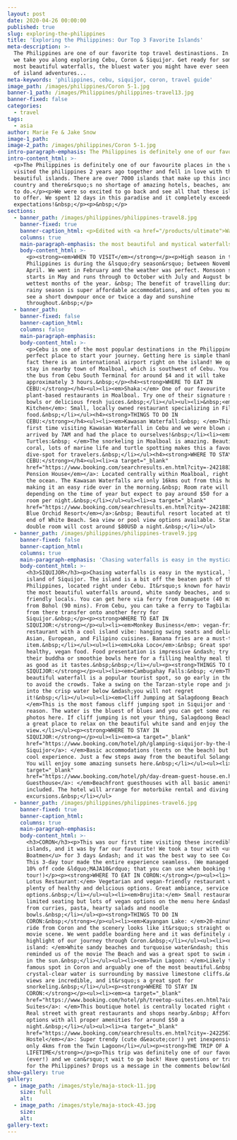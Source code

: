 ```yaml
---
layout: post
date: 2020-04-26 00:00:00
published: true
slug: exploring-the-philippines
title: 'Exploring the Philippines: Our Top 3 Favorite Islands'
meta-description: >-
  The Philippines are one of our favorite top travel destinastions. In this post
  we take you along exploring Cebu, Coron & Siquijor. Get ready for some of the
  most beautiful waterfalls, the bluest water you might have ever seen and lots
  of island adventures...
meta-keywords: 'philippines, cebu, siquijor, coron, travel guide'
image_path: /images/philippines/Coron 5-1.jpg
banner-1_path: /images/Philippines/philippines-travel13.jpg
banner-fixed: false
categories:
  - travel
tags:
  - asia
author: Marie Fe & Jake Snow
image-1_path:
image-2_path: /images/philippines/Coron 5-1.jpg
intro-paragraph-emphasis: The Philippines is definitely one of our favourite places in the world!
intro-content_html: >-
  <p>The Philippines is definitely one of our favourite places in the world! We
  visited the philippines 2 years ago together and fell in love with the
  beautiful islands. There are over 7000 islands that make up this incredible
  country and there&rsquo;s no shortage of amazing hotels, beaches, and things
  to do.</p><p>We were so excited to go back and see all that these islands have
  to offer. We spent 12 days in this paradise and it completely exceeded our
  expectations!&nbsp;</p><p>&nbsp;</p>
sections:
  - banner_path: /images/philippines/philippines-travel8.jpg
    banner-fixed: true
    banner-caption_html: <p>Edited with <a href="/products/ultimate">Waterfall</a></p>
    columns: true
    main-paragraph-emphasis: the most beautiful and mystical waterfalls we've ever seen
    body-content_html: >-
      <p><strong><em>WHEN TO VISIT</em></strong></p><p>High season in the
      Philippines is during the &lsquo;dry season&rsquo; between November and
      April. We went in February and the weather was perfect. Monsoon season
      starts in May and runs through to October with July and August being the
      wettest months of the year. &nbsp; The benefit of travelling during the
      rainy season is super affordable accommodations, and often you may only
      see a short downpour once or twice a day and sunshine
      throughout.&nbsp;</p>
  - banner_path:
    banner-fixed: false
    banner-caption_html:
    columns: false
    main-paragraph-emphasis:
    body-content_html: >-
      <p>Cebu is one of the most popular destinations in the Philippines and the
      perfect place to start your journey. Getting here is simple thanks to the
      fact there is an international airport right on the island! We opted to
      stay in nearby town of Moalboal, which is southwest of Cebu. You can take
      the bus from Cebu South Terminal for around $4 and it will take
      approximately 3 hours.&nbsp;</p><h4><strong>WHERE TO EAT IN
      CEBU:</strong></h4><ul><li><em>Shaka:</em> One of our favourite
      plant-based restaurants in Moalboal. Try one of their signature smoothie
      bowls or delicious fresh juices.&nbsp;</li></ul><ul><li>&nbsp;<em>Venz
      Kitchen</em>: Small, locally owned restaurant specializing in Filipino
      food.&nbsp;</li></ul><h4><strong>THINGS TO DO IN
      CEBU:</strong></h4><ul><li><em>Kawasan Waterfall:&nbsp; </em>This was our
      first time visiting Kawasan Waterfall in Cebu and we were blown away. We
      arrived by 7AM and had the place to ourselves!&nbsp;</li><li><em>Swim with
      Turtles:&nbsp; </em>The snorkeling in Moalboal is amazing. Beautiful
      coral, lots of marine life and turtle spotting makes this a favourite
      dive-spot for travelers.&nbsp;</li></ul><h4><strong>WHERE TO STAY IN
      CEBU:</strong></h4><ul><li><a target="_blank"
      href="https://www.booking.com/searchresults.en.html?city=-2421883&amp;aid=2017226&amp;no_rooms=1&amp;group_adults=2"><em>Ralph&rsquo;s
      Pension House</em></a>: Located centrally within Moalboal, right next to
      the ocean. The Kawasan Waterfalls are only 16kms out from this hotel,
      making it an easy ride over in the morning.&nbsp; Room rate will vary
      depending on the time of year but expect to pay around $50 for a double
      room per night.&nbsp;</li></ul><ul><li><a target="_blank"
      href="https://www.booking.com/searchresults.en.html?city=-2421883&amp;aid=2017226&amp;no_rooms=1&amp;group_adults=2"><em>The
      Blue Orchid Resort</em></a>:&nbsp; Beautiful resort located at the quiet
      end of White Beach. Sea view or pool view options available. Standard
      double room will cost around $80USD a night.&nbsp;</li></ul>
  - banner_path: /images/philippines/philippines-travel9.jpg
    banner-fixed: false
    banner-caption_html:
    columns: true
    main-paragraph-emphasis: 'Chasing waterfalls is easy in the mystical, laid-back island of Siquijor'
    body-content_html: >-
      <h3>SIQUIJOR</h3><p>Chasing waterfalls is easy in the mystical, laid-back
      island of Siquijor. The island is a bit off the beaten path of the
      Philippines, located right under Cebu. It&rsquo;s known for having some of
      the most beautiful waterfalls around, white sandy beaches, and super
      friendly locals. You can get here via ferry from Dumaguete (40 mins), or
      from Bohol (90 mins). From Cebu, you can take a ferry to Tagbilaran, and
      from there transfer onto another ferry for
      Siquijor.&nbsp;</p><p><strong>WHERE TO EAT IN
      SIQUIJOR:</strong></p><ul><li><em>Monkey Business</em>: vegan-friendly
      restaurant with a cool island vibe: hanging swing seats and delicious
      Asian, European, and Filipino cuisines. Banana fries are a must-try menu
      item.&nbsp;</li></ul><ul><li><em>Loka Loco</em>:&nbsp; Great spot for
      healthy, vegan food. Food presentation is impressive &ndash; try one of
      their buddha or smoothie bowls here for a filling healthy meal that looks
      as good as it tastes.&nbsp;&nbsp;</li></ul><p><strong>THINGS TO DO IN
      SIQUIJOR:</strong></p><ul><li><em>Cambugahay Falls:&nbsp; </em>This
      beautiful waterfall is a popular tourist spot, so go early in the morning
      to avoid the crowds. Take a swing on the Tarzan-style rope and jump right
      into the crisp water below &mdash;you will not regret
      it!&nbsp;</li></ul><ul><li><em>Cliff Jumping at Salagdoong Beach:
      </em>This is the most famous cliff jumping spot in Siquijor and for good
      reason. The water is the bluest of blues and you can get some really great
      photos here. If cliff jumping is not your thing, Salagdoong Beach is still
      a great place to relax on the beautiful white sand and enjoy the
      view.</li></ul><p><strong>WHERE TO STAY IN
      SIQUIJOR:</strong></p><ul><li><em><a target="_blank"
      href="https://www.booking.com/hotel/ph/glamping-siquijor-by-the-beach-san-juan-siquijor.en.html?aid=2017226&amp;no_rooms=1&amp;group_adults=2">Glamping
      Siquijor</a>: </em>Basic accommodations (tents on the beach) but such a
      cool experience. Just a few steps away from the beautiful Solangon Beach.
      You will enjoy some amazing sunsets here.&nbsp;</li></ul><ul><li><em><a
      target="_blank"
      href="https://www.booking.com/hotel/ph/day-dream-guest-house.en.html?aid=2017226&amp;no_rooms=1&amp;group_adults=2">Daydream
      Guesthouse</a>: </em>Beachfront guesthouses with all basic amenities
      included. The hotel will arrange for motorbike rental and diving
      excursions.&nbsp;</li></ul>
  - banner_path: /images/philippines/philippines-travel6.jpg
    banner-fixed: true
    banner-caption_html:
    columns: true
    main-paragraph-emphasis:
    body-content_html: >-
      <h3>CORON</h3><p>This was our first time visiting these incredible
      islands, and it was by far our favourite! We took a tour with <u>Big Dream
      Boatmen</u> for 3 days &ndash; and it was the best way to see Coron.&nbsp;
      This 3-day tour made the entire experience seamless. (We managed to get a
      10% off code &ldquo;MAJA10&rdquo; that you can use when booking this
      tour!)</p><p><strong>WHERE TO EAT IN CORON:</strong></p><ul><li><em>Full
      Lotus Restaurant:</em> Vegetarian and vegan-friendly restaurant with
      plenty of healthy and delicious options. Great ambiance, service and menu
      options.&nbsp;</li></ul><ul><li><em>Brujita:</em> Small restaurant with
      limited seating but lots of vegan options on the menu here &ndash; ranging
      from curries, pasta, hearty salads and noodle
      bowls.&nbsp;</li></ul><p><strong>THINGS TO DO IN
      CORON:&nbsp;</strong></p><ul><li><em>Kayangan Lake: </em>20-minute boat
      ride from Coron and the scenery looks like it&rsquo;s straight out of a
      movie scene. We went paddle boarding here and it was definitely a
      highlight of our journey through Coron.&nbsp;</li></ul><ul><li><em>Black
      island: </em>White sandy beaches and turquoise water&ndash; this spot
      reminded us of the movie The Beach and was a great spot to swim and relax
      in the sun.&nbsp;</li></ul><ul><li><em>Twin Lagoon: </em>Likely the most
      famous spot in Coron and arguably one of the most beautiful.&nbsp; The
      crystal-clear water is surrounding by massive limestone cliffs.&nbsp; The
      views are incredible, and it&rsquo;s a great spot for
      snorkeling.&nbsp;</li></ul><p><strong>WHERE TO STAY IN
      CORON:</strong></p><ul><li><em><a target="_blank"
      href="https://www.booking.com/hotel/ph/treetop-suites.en.html?aid=2017226&amp;no_rooms=1&amp;group_adults=2">Treetop
      Suites</a>: </em>This boutique hotel is centrally located right on Calle
      Real street with great restaurants and shops nearby.&nbsp; Affordable room
      options with all proper amenities for around $50 a
      night.&nbsp;</li></ul><ul><li><a target="_blank"
      href="https://www.booking.com/searchresults.en.html?city=-2422567&amp;aid=2017226&amp;no_rooms=1&amp;group_adults=2"><em>Dayson
      Hostel</em></a>: Super trendy (cute d&eacute;cor!) yet inexpensive and
      only 4kms from the Twin Lagoon</li></ul><p><strong>THE TRIP OF A
      LIFETIME</strong></p><p>This trip was definitely one of our favourites
      (ever!) and we can&rsquo;t wait to go back! Have questions or travel tips
      for the Philippines? Drops us a message in the comments below!&nbsp;</p>
show-gallery: true
gallery:
  - image_path: /images/style/maja-stock-11.jpg
    size: full
    alt:
  - image_path: /images/style/maja-stock-43.jpg
    size:
    alt:
gallery-text:
---
```


